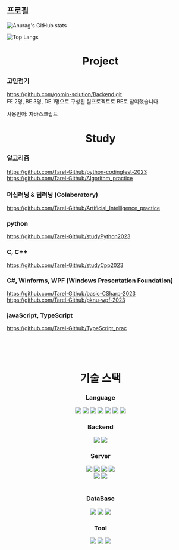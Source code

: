 <!--![header](https://capsule-render.vercel.app/api?text=Hello%World!&fontAlignY=20&desc=Desc&descAlignY=40)-->

## 프로필

![Anurag's GitHub stats](https://github-readme-stats.vercel.app/api?username=Tarel-Github&show_icons=true&theme=merko)

![Top Langs](https://github-readme-stats.vercel.app/api/top-langs/?username=Tarel-Github&layout=compact&theme=merko)
<div align="center">
  <h1>Project</h1>
</div>

### 고민접기

https://github.com/gomin-solution/Backend.git
<br />
FE 2명, BE 3명, DE 1명으로 구성된 팀프로젝트로 BE로 참여했습니다.

사용언어: 자바스크립트  


<div align="center">
  <h1>Study</h1>
</div>


### 알고리즘
https://github.com/Tarel-Github/python-codingtest-2023 </br>
https://github.com/Tarel-Github/Algorithm_practice

### 머신러닝 & 딥러닝 (Colaboratory)
https://github.com/Tarel-Github/Artificial_Intelligence_practice

### python
https://github.com/Tarel-Github/studyPython2023

### C, C++
https://github.com/Tarel-Github/studyCpp2023

### C#, Winforms, WPF (Windows Presentation Foundation)
https://github.com/Tarel-Github/basic-CSharp-2023
<br />
https://github.com/Tarel-Github/pknu-wpf-2023

### javaScript, TypeScript
https://github.com/Tarel-Github/TypeScript_prac

<br /><br /><br />

<!--<img src="https://img.shields.io/badge/C-FFFFFF?style=flat&logo=C&logoColor=white"/></a>&nbsp-->


<div align="center">
  <h1>기술 스택</h1>
</div>

<div align="center">
<h3>Language</h3>

<div align="center">
<img src="https://img.shields.io/badge/C-A8B9CC?style=for-the-badge&logo=C&logoColor=white">
<img src="https://img.shields.io/badge/C++-00599C?style=for-the-badge&logo=Cplusplus&logoColor=white">
<img src="https://img.shields.io/badge/C%23-239120?style=for-the-badge&logo=Csharp&logoColor=white">
<img src="https://img.shields.io/badge/Python-3776AB?style=for-the-badge&logo=Python&logoColor=white">
<img src="https://img.shields.io/badge/JavaScript-F7DF1E?style=for-the-badge&logo=JavaScript&logoColor=black">
<img src="https://img.shields.io/badge/TypeScript-3178C6?style=for-the-badge&logo=TypeScript&logoColor=white">
<img src="https://img.shields.io/badge/SQL-4479A1?style=for-the-badge&logo=Databricks&logoColor=white">
</div>
  
<h3>Backend</h3>
<img src="https://img.shields.io/badge/Node.js-339933?style=for-the-badge&logo=Node.js&logoColor=white">
<img src="https://img.shields.io/badge/Express-000000?style=for-the-badge&logo=Express&logoColor=white">

<br />

<h3>Server</h3>
<img src="https://img.shields.io/badge/Amazon EC2-FF9900?style=for-the-badge&logo=Amazon EC2&logoColor=white">
<img src="https://img.shields.io/badge/Amazon S3-569A31?style=for-the-badge&logo=Amazon S3&logoColor=white">
<img src="https://img.shields.io/badge/AWS Lambda-FF9900?style=for-the-badge&logo=AWS Lambda&logoColor=white">
<img src="https://img.shields.io/badge/AWS CodeDeploy-212599?style=for-the-badge&logo=CodeDeploy&logoColor=white">
<br />
<img src="https://img.shields.io/badge/Sequelize-52B0E7?style=for-the-badge&logo=Sequelize&logoColor=white">
<img src="https://img.shields.io/badge/Mongoose-871618?style=for-the-badge&logo=Mongoose&logoColor=white">
<br />
<br />

<h3>DataBase</h3>
<img src="https://img.shields.io/badge/MySQL-4479A1?style=for-the-badge&logo=MySQL&logoColor=white">
<img src="https://img.shields.io/badge/MongoDB-47A248?style=for-the-badge&logo=MongoDB&logoColor=white">
<img src="https://img.shields.io/badge/Redis-DC382D?style=for-the-badge&logo=Redis&logoColor=white">

<h3>Tool</h3>
<img src="https://img.shields.io/badge/Unity-FFFFFF?style=for-the-badge&logo=Unity&logoColor=black">
<img src="https://img.shields.io/badge/VSCode-007ACC?style=for-the-badge&logo=Visual Studio Code&logoColor=white">
<img src="https://img.shields.io/badge/Visual Studio-5C2D91?style=for-the-badge&logo=Visual Studio&logoColor=white">
<br />
</div>
<!--
주석공간
<img src="https://img.shields.io/badge/C-A8B9CC?style=for-the-badge&logo=C&logoColor=white"> C언어 뱃지

<img src="https://img.shields.io/badge/JSON Web Tokens-000000?style=for-the-badge&logo=JSON Web Tokens&logoColor=white">
<img src="https://img.shields.io/badge/Socket.io-010101?style=for-the-badge&logo=Socket.io&logoColor=white">

**Tarel-Github/Tarel-Github** is a ✨ _special_ ✨ repository because its `README.md` (this file) appears on your GitHub profile.

Here are some ideas to get you started:

- 🔭 I’m currently working on ...
- 🌱 I’m currently learning ...
- 👯 I’m looking to collaborate on ...
- 🤔 I’m looking for help with ...
- 💬 Ask me about ...
- 📫 How to reach me: ...
- 😄 Pronouns: ...
- ⚡ Fun fact: ...
-->
